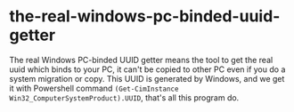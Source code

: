 # the-real-windows-pc-binded-uuid-getter
The real Windows PC-binded UUID getter means the tool to get the real uuid which binds to your PC, it can't be copied to other PC even if you do a system migration or copy.
This UUID is generated by Windows, and we get it with Powershell command `(Get-CimInstance Win32_ComputerSystemProduct).UUID`, that's all this program do.
